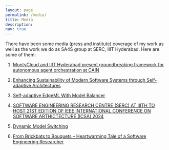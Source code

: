 ```yaml
---
layout: page
permalink: /media/
title: Media
description:
nav: true
---
```


There have been some media (press and institute) coverage of my work as well as the work we do as SA4S group at SERC, IIIT Hyderabad. Here are some of them:

1. [MontyCloud and IIIT Hyderabad present groundbreaking framework for autonomous agent orchestration at CAIN](https://www.einpresswire.com/article/777313708/montycloud-and-iiit-hyderabad-present-groundbreaking-framework-for-autonomous-agent-orchestration-at-cain)

2. [Enhancing Sustainability of Modern Software Systems through Self-adaptive Architectures]([text](https://blogs.iiit.ac.in/software-sustainability/))

3. [Self-adaptive EdgeML With Model Balancer](https://blogs.iiit.ac.in/self-adaptive-edgeml-with-model-balancer/)

4. [SOFTWARE ENGINEERING RESEARCH CENTRE (SERC) AT IIITH TO HOST 21ST EDITION OF IEEE INTERNATIONAL CONFERENCE ON SOFTWARE ARTHICTECTURE (ICSA) 2024](https://www.prnewswire.com/in/news-releases/software-engineering-research-centre-serc-at-iiith-to-host-21st-edition-of-ieee-international-conference-on-software-arthictecture-icsa-2024-302160454.html)

5. [Dynamic Model Switching](https://www.qualcomm.com/videos/dynamic-ml-model-switching)

6. [From Brickbats to Bouquets – Heartwarming Tale of a Software Engineering Researcher](https://blogs.iiit.ac.in/karthik-vaidhyanathan/)